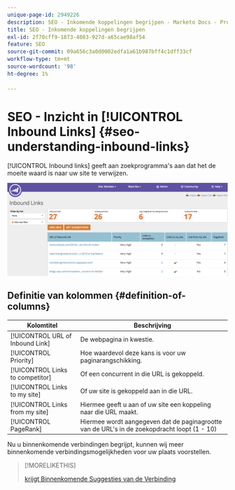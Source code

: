 ```yaml
---
unique-page-id: 2949226
description: SEO - Inkomende koppelingen begrijpen - Marketo Docs - Productdocumentatie
title: SEO - Inkomende koppelingen begrijpen
exl-id: 2f70cff9-1873-4083-927d-a65cae98af54
feature: SEO
source-git-commit: 09a656c3a0d0002edfa1a61b987bff4c1dff33cf
workflow-type: tm+mt
source-wordcount: '98'
ht-degree: 1%

---
```


# SEO - Inzicht in [!UICONTROL Inbound Links] {#seo-understanding-inbound-links}

[!UICONTROL Inbound links] geeft aan zoekprogramma&#39;s aan dat het de moeite waard is naar uw site te verwijzen.

![](assets/image2014-9-18-13-3a18-3a10.png)

## Definitie van kolommen {#definition-of-columns}

| Kolomtitel | Beschrijving |
|---|---|
| [!UICONTROL URL of Inbound Link] | De webpagina in kwestie. |
| [!UICONTROL Priority] | Hoe waardevol deze kans is voor uw paginarangschikking. |
| [!UICONTROL Links to competitor] | Of een concurrent in die URL is gekoppeld. |
| [!UICONTROL Links to my site] | Of uw site is gekoppeld aan in die URL. |
| [!UICONTROL Links from my site] | Hiermee geeft u aan of uw site een koppeling naar die URL maakt. |
| [!UICONTROL PageRank] | Hiermee wordt aangegeven dat de paginagrootte van de URL&#39;s in de zoekopdracht loopt (1 - 10) |

Nu u binnenkomende verbindingen begrijpt, kunnen wij meer binnenkomende verbindingsmogelijkheden voor uw plaats voorstellen.

>[!MORELIKETHIS]
>
>[ krijgt Binnenkomende Suggesties van de Verbinding ](/help/marketo/product-docs/additional-apps/seo/inbound-links/seo-get-inbound-link-suggestions.md)

